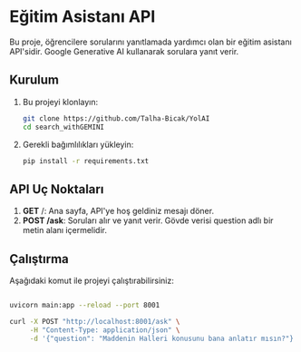 # Eğitim Asistanı API

Bu proje, öğrencilere sorularını yanıtlamada yardımcı olan bir eğitim asistanı API'sidir. Google Generative AI kullanarak sorulara yanıt verir.

## Kurulum

1. Bu projeyi klonlayın:
    ```bash
    git clone https://github.com/Talha-Bicak/YolAI
    cd search_withGEMINI
    ```

2. Gerekli bağımlılıkları yükleyin:
    ```bash
    pip install -r requirements.txt
    ```
## API Uç Noktaları
1. **GET** /: Ana sayfa, API'ye hoş geldiniz mesajı döner.
2. **POST /ask**: Soruları alır ve yanıt verir. Gövde verisi question adlı bir metin alanı içermelidir.

## Çalıştırma

Aşağıdaki komut ile projeyi çalıştırabilirsiniz:
```bash

uvicorn main:app --reload --port 8001

curl -X POST "http://localhost:8001/ask" \
     -H "Content-Type: application/json" \
     -d '{"question": "Maddenin Halleri konusunu bana anlatır mısın?"}'

